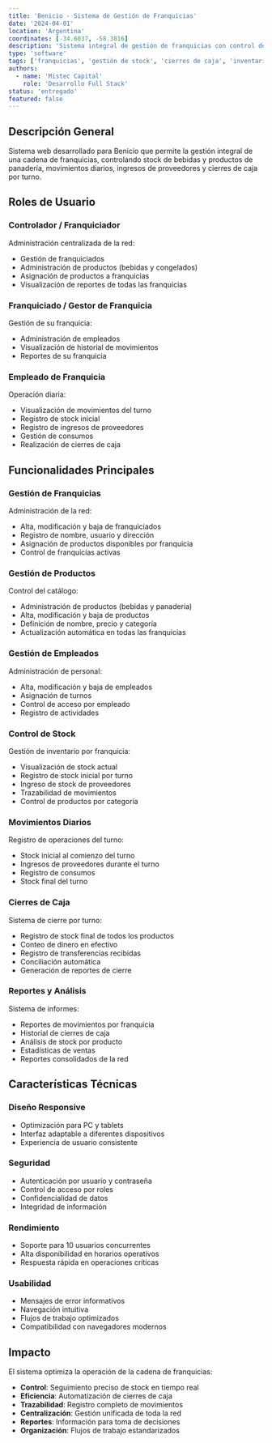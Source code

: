 ```yaml
---
title: 'Benicio - Sistema de Gestión de Franquicias'
date: '2024-04-01'
location: 'Argentina'
coordinates: [-34.6037, -58.3816]
description: 'Sistema integral de gestión de franquicias con control de stock, movimientos diarios y cierres de caja para cadena de tiendas.'
type: 'software'
tags: ['franquicias', 'gestión de stock', 'cierres de caja', 'inventario', 'retail']
authors:
  - name: 'Mistec Capital'
    role: 'Desarrollo Full Stack'
status: 'entregado'
featured: false
---
```


## Descripción General

Sistema web desarrollado para Benicio que permite la gestión integral de una cadena de franquicias, controlando stock de bebidas y productos de panadería, movimientos diarios, ingresos de proveedores y cierres de caja por turno.

## Roles de Usuario

### Controlador / Franquiciador

Administración centralizada de la red:
- Gestión de franquiciados
- Administración de productos (bebidas y congelados)
- Asignación de productos a franquicias
- Visualización de reportes de todas las franquicias

### Franquiciado / Gestor de Franquicia

Gestión de su franquicia:
- Administración de empleados
- Visualización de historial de movimientos
- Reportes de su franquicia

### Empleado de Franquicia

Operación diaria:
- Visualización de movimientos del turno
- Registro de stock inicial
- Registro de ingresos de proveedores
- Gestión de consumos
- Realización de cierres de caja

## Funcionalidades Principales

### Gestión de Franquicias

Administración de la red:
- Alta, modificación y baja de franquiciados
- Registro de nombre, usuario y dirección
- Asignación de productos disponibles por franquicia
- Control de franquicias activas

### Gestión de Productos

Control del catálogo:
- Administración de productos (bebidas y panadería)
- Alta, modificación y baja de productos
- Definición de nombre, precio y categoría
- Actualización automática en todas las franquicias

### Gestión de Empleados

Administración de personal:
- Alta, modificación y baja de empleados
- Asignación de turnos
- Control de acceso por empleado
- Registro de actividades

### Control de Stock

Gestión de inventario por franquicia:
- Visualización de stock actual
- Registro de stock inicial por turno
- Ingreso de stock de proveedores
- Trazabilidad de movimientos
- Control de productos por categoría

### Movimientos Diarios

Registro de operaciones del turno:
- Stock inicial al comienzo del turno
- Ingresos de proveedores durante el turno
- Registro de consumos
- Stock final del turno

### Cierres de Caja

Sistema de cierre por turno:
- Registro de stock final de todos los productos
- Conteo de dinero en efectivo
- Registro de transferencias recibidas
- Conciliación automática
- Generación de reportes de cierre

### Reportes y Análisis

Sistema de informes:
- Reportes de movimientos por franquicia
- Historial de cierres de caja
- Análisis de stock por producto
- Estadísticas de ventas
- Reportes consolidados de la red

## Características Técnicas

### Diseño Responsive

- Optimización para PC y tablets
- Interfaz adaptable a diferentes dispositivos
- Experiencia de usuario consistente

### Seguridad

- Autenticación por usuario y contraseña
- Control de acceso por roles
- Confidencialidad de datos
- Integridad de información

### Rendimiento

- Soporte para 10 usuarios concurrentes
- Alta disponibilidad en horarios operativos
- Respuesta rápida en operaciones críticas

### Usabilidad

- Mensajes de error informativos
- Navegación intuitiva
- Flujos de trabajo optimizados
- Compatibilidad con navegadores modernos

## Impacto

El sistema optimiza la operación de la cadena de franquicias:

- **Control**: Seguimiento preciso de stock en tiempo real
- **Eficiencia**: Automatización de cierres de caja
- **Trazabilidad**: Registro completo de movimientos
- **Centralización**: Gestión unificada de toda la red
- **Reportes**: Información para toma de decisiones
- **Organización**: Flujos de trabajo estandarizados
